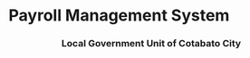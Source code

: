 <h1> Payroll Management System </h1>

<h3 align="center"> Local Government Unit of Cotabato City </h3>

<p align="center">  <![image](https://user-images.githubusercontent.com/110186183/182506152-bbcefe1f-0d3a-4f1b-923e-e83532c60e55.png)width="200" height="200">

</p>
